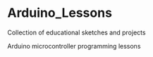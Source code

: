 # Arduino_Lessons
Collection of educational sketches and projects

Arduino microcontroller programming lessons
